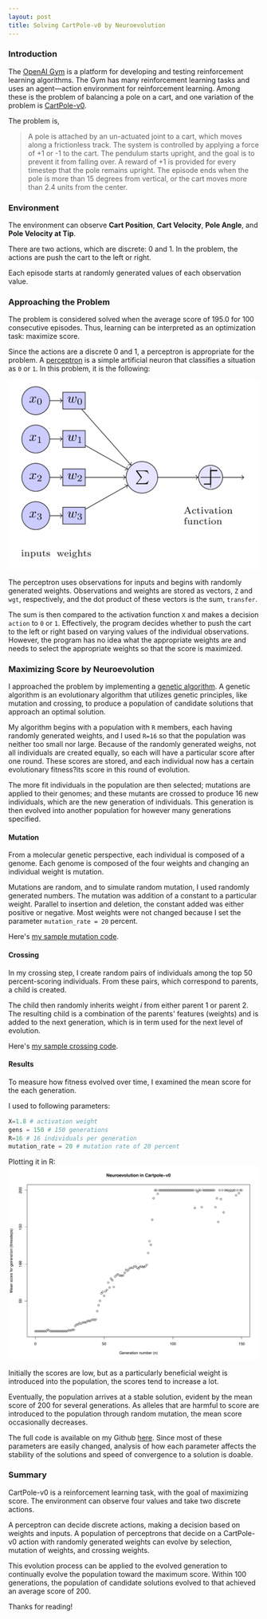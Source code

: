 ```yaml
---
layout: post
title: Solving CartPole-v0 by Neuroevolution
---
```

### Introduction 
The [OpenAI Gym](https://gym.openai.com/docs) is a platform for developing and testing reinforcement 
learning algorithms. The Gym has many reinforcement learning tasks and uses an agent—action environment for 
reinforcement learning. Among these is the problem of balancing a pole on a cart, and one variation of the problem is [CartPole-v0](https://gym.openai.com/envs/CartPole-v0). 

The problem is,
> A pole is attached by an un-actuated joint to a cart, which moves along a frictionless track. The system is controlled by applying a force of +1 or -1 to the cart. The pendulum starts upright, and the goal is to prevent it from falling over. A reward of +1 is provided for every timestep that the pole remains upright. The episode ends when the pole is more than 15 degrees from vertical, or the cart moves more than 2.4 units from the center.

### Environment 
The environment can observe  **Cart Position**, **Cart Velocity**, **Pole Angle**, and **Pole Velocity at Tip**. 

There are two actions, which are discrete: 0 and 1. In the problem, the actions are push the cart to the left or right. 

Each episode starts at randomly generated values of each observation value. 

### Approaching the Problem
The problem is considered solved when the average score of 195.0 for 100 consecutive episodes. Thus, learning 
can be interpreted as an optimization task: maximize score. 

Since the actions are a discrete 0 and 1, a perceptron is appropriate for the problem. 
A [perceptron](https://en.wikipedia.org/wiki/Perceptron) is a simple artificial neuron that classifies a situation as `0` 
or `1`. In this problem, it is the following:

![Perceptron](https://raw.githubusercontent.com/kienma/kienma.github.io/master/images/neuralnet-cartpole-v0.png)

The perceptron uses observations for inputs and begins with randomly generated weights. Observations and 
weights are stored as vectors, `Z` and `wgt`, respectively, and the dot product of these vectors is the sum, 
`transfer`. 

The sum is then compared to the activation function `X` and makes a decision `action` to `0` or `1`. 
Effectively, the program decides whether to push the cart to the left or right based on varying values of the 
individual observations. However, the program has no idea what the appropriate weights are and needs to select
the appropriate weights so that the score is maximized. 

### Maximizing Score by Neuroevolution

I approached the problem by implementing a [genetic algorithm](https://en.wikipedia.org/wiki/Genetic_algorithm). 
A genetic algorithm is an evolutionary algorithm that utilizes genetic principles, like mutation and crossing, 
to produce a population of candidate solutions that approach an optimal solution. 

My algorithm begins with a population with `R` members, each having randomly generated weights, 
and I used `R=16` so that the population was neither too small nor large. Because of the randomly generated 
weighs, not all individuals are created equally, so each will have a particular score after one round. These scores 
are stored, and each individual now has a certain evolutionary fitness?its score in this round of evolution. 

The more fit individuals in the population are then selected; mutations are applied to their genomes; 
and these mutants are crossed to produce 16 new individuals, which are the new generation of individuals. This
generation is then evolved into another population for however many generations specified. 

#### Mutation 
From a molecular genetic perspective, each individual is composed of a genome. Each genome is composed of the four weights and changing an individual weight is mutation. 

Mutations are random, and to simulate random mutation, I used randomly generated numbers. The mutation was 
addition of a constant to a particular weight. Parallel to insertion and deletion, the constant added was either 
positive or negative. Most weights were not changed because I set the parameter ```mutation_rate = 20``` 
percent.

Here's [my sample mutation code](https://github.com/kienma/open-ai/blob/master/cartpole-v0/mutation_test2.py).

#### Crossing  
In my crossing step, I create random pairs of individuals among the top 50 percent-scoring individuals. 
From these pairs, which correspond to parents, a child is created. 

The child then randomly inherits weight *i* from either parent  1 or parent 2. The resulting child is a combination 
of the parents' features (weights) and is added to the next generation, which is in term used for the next level of evolution. 

Here's [my sample crossing code](https://github.com/kienma/open-ai/blob/master/cartpole-v0/mating_test2.py). 

#### Results 
To measure how fitness evolved over time, I examined the mean score for the each generation. 

I used to following parameters:
```python
X=1.8 # activation weight 
gens = 150 # 150 generations 
R=16 # 16 individuals per generation 
mutation_rate = 20 # mutation rate of 20 percent 
```

Plotting it in R: 
![Scores](https://raw.githubusercontent.com/kienma/kienma.github.io/master/images/neuroevolution-cartpole-v0.png)

Initially the scores are low, but as a particularly beneficial weight is introduced into the population, the scores 
tend to increase a lot.

Eventually, the population arrives at a stable solution, evident by the mean score of 200 for several generations.
As alleles that are harmful to score are introduced to the population through random mutation, the mean score
occasionally decreases. 

The full code is available on my Github [here](https://github.com/kienma/open-ai/blob/master/cartpole-v0/evolution-v1-final.py). 
Since most of these parameters are easily changed, analysis of how each parameter affects the stability of the 
solutions and speed of convergence to a solution is doable. 

### Summary
CartPole-v0 is a reinforcement learning task, with the goal of maximizing score. The environment can observe
four values and take two discrete actions. 

A perceptron can decide discrete actions, making a decision based on weights and inputs. A population of 
perceptrons that decide on a CartPole-v0 action with randomly generated weights can evolve
 by selection, mutation of weights, and crossing weights. 

This evolution process can be applied to the evolved generation to continually evolve 
the population toward the maximum score. Within 100 generations, the population of candidate solutions 
evolved to that achieved an average score of 200. 

Thanks for reading!
